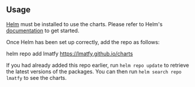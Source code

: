 ## Usage

[Helm](https://helm.sh) must be installed to use the charts.  Please refer to
Helm's [documentation](https://helm.sh/docs) to get started.

Once Helm has been set up correctly, add the repo as follows:

  helm repo add lmatfy https://lmatfy.github.io/charts

If you had already added this repo earlier, run `helm repo update` to retrieve
the latest versions of the packages.  You can then run `helm search repo
lmatfy` to see the charts.
